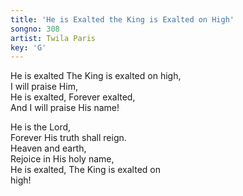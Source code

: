 ```yaml
---
title: 'He is Exalted the King is Exalted on High'
songno: 308
artist: Twila Paris
key: 'G'
---
```

He is exalted The King is exalted on high,  
I will praise Him,  
He is exalted, Forever exalted,  
And I will praise His name!  
  
He is the Lord,  
Forever His truth shall reign.  
Heaven and earth,  
Rejoice in His holy name,  
He is exalted, The King is exalted on  
high!  
